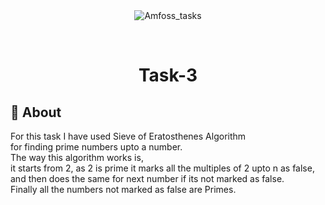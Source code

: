 <div align="center" id="top"> 
  <img src="./.github/app.gif" alt="Amfoss_tasks" />

  &#xa0;

  <!-- <a href="https://amfoss_tasks.netlify.app">Demo</a> -->
</div>

<h1 align="center">Task-3</h1>


## :dart: About ##

For this task I have used Sieve of Eratosthenes Algorithm <br>
for finding prime numbers upto a number.
<br>
The way this algorithm works is, <br>
it starts from 2, as 2 is prime it marks all the multiples of 2 upto n as false,<br>
and then does the same for next number if its not marked as false.<br>
Finally all the numbers not marked as false are Primes.